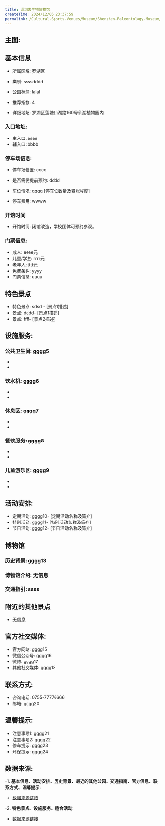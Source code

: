 ```yaml
---
title: 深圳古生物博物馆
createTime: 2024/12/05 23:37:59
permalink: /Cultural-Sports-Venues/Museum/Shenzhen-Paleontology-Museum/
---
```


## 主图:
<ImageCard
image="nan"
title= "深圳古生物博物馆"
description= ""
date="2024/12/05"
href="/"
author="市文化广电旅游体育局"
/>
## 基本信息

- 所属区域: 罗湖区

- 类别: ssssdddd

- 公园标签: lalal

- 推荐指数: 4

- 详细地址: 罗湖区莲塘仙湖路160号仙湖植物园内

### 入口地址:
- 主入口: aaaa
- 辅入口: bbbb
### 停车场信息:
- 停车场位置: cccc

- 是否需要提前预约: dddd

- 车位情况: qqqq [停车位数量及紧张程度]

- 停车费用: wwww

### 开馆时间
- 开馆时间: 闭馆改造，学校团体可预约参观。

### 门票信息:
- 成人: eeee元
- 儿童/学生: rrrr元
- 老年人: tttt元
- 免费条件: yyyy
- 门票信息: uuuu
## 特色景点
- 特色景点: sdsd - [景点1描述]
- 景点: dddd- [景点1描述]
- 景点: ffff- [景点2描述]
## 设施服务:
### 公共卫生间: gggg5
- 
- 
### 饮水机: gggg6
- 
- 
### 休息区: gggg7
- 
- 
### 餐饮服务: gggg8
- 
- 
### 儿童游乐区: gggg9
- 
- 
## 活动安排:
- 定期活动: gggg10- [定期活动名称及简介]
- 特别活动: gggg11- [特别活动名称及简介]
- 节日活动: gggg12- [节日活动名称及简介]
## 博物馆
### 历史背景: gggg13
### 博物馆介绍: 无信息
### 交通指引: ssss

## 附近的其他景点
- 无信息

## 官方社交媒体:
- 官方网站: gggg15
- 微信公众号: gggg16
- 微博: gggg17
- 其他社交媒体: gggg18

## 联系方式:
- 咨询电话: 0755-77776666
- 邮箱: gggg20

## 温馨提示:
- 注意事项1: gggg21
- 注意事项2: gggg22
- 停车提示: gggg23
- 环保提示: gggg24

## 数据来源:
-1. **基本信息、活动安排、历史背景、最近的其他公园、交通指南、官方信息、联系方式、温馨提示**:
- [数据来源链接](http://wtl.sz.gov.cn/ggfw/whl/bwgylb/index.html)

-2. **特色景点、设施服务、适合活动**:
- [数据来源链接](http://wtl.sz.gov.cn/ggfw/whl/bwgylb/index.html)

